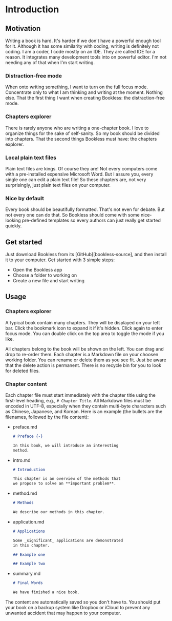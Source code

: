 # Introduction

## Motivation

Writing a book is hard. It's harder if we don't have a powerful enough tool for it. Although it has some similarity with coding, writing is definitely not coding. I am a coder, I code mostly on an IDE. They are called IDE for a reason. It integrates many development tools into on powerful editor. I'm not needing any of that when I'm start writing.

### Distraction-free mode

When onto writing something, I want to turn on the full focus mode. Concentrate only to what I am thinking and writing at the moment. Nothing else. That the first thing I want when creating Bookless: the distraction-free mode.

### Chapters explorer

There is rarely anyone who are writing a one-chapter book. I love to organize things for the sake of self-sanity. So my book should be divided into chapters. That the second things Bookless must have: the chapters explorer.

### Local plain text files

Plain text files are kings. Of course they are! Not every computers come with a pre-installed expensive Microsoft Word. But I assure you, every single one can edit a plain text file! So these chapters are, not very surprisingly, just plain text files on your computer.

### Nice by default

Every book should be beautifully formatted. That's not even for debate. But not every one can do that. So Bookless should come with some nice-looking pre-defined templates so every authors can just really get started quickly.

## Get started

Just download Bookless from its [GitHub][bookless-source], and then install it to your computer. Get started with 3 simple steps:

- Open the Bookless app
- Choose a folder to working on
- Create a new file and start writing

## Usage

### Chapters explorer

A typical book contain many chapters. They will be displayed on your left bar. Click the bookmark icon to expand it if it's hidden. Click again to enter focus mode. You can double click on the top area to toggle the mode if you like.

All chapters belong to the book will be shown on the left. You can drag and drop to re-order them. Each chapter is a Markdown file on your choosen working folder. You can rename or delete them as you see fit. Just be aware that the delete action is permanent. There is no recycle bin for you to look for deleted files.

### Chapter content

Each chapter file must start immediately with the chapter title using the first-level heading, e.g., `# Chapter Title`. All Markdown files must be encoded in UTF-8, especially when they contain multi-byte characters such as Chinese, Japanese, and Korean. Here is an example (the bullets are the filenames, followed by the file content):

- preface.md

    ```markdown
    # Preface {-}
    
    In this book, we will introduce an interesting
    method.
    ```

- intro.md

    ```markdown
    # Introduction
    
    This chapter is an overview of the methods that
    we propose to solve an **important problem**.
    ```

- method.md

    ```markdown
    # Methods
    
    We describe our methods in this chapter.
    ```

- application.md

    ```markdown
    # Applications
    
    Some _significant_ applications are demonstrated
    in this chapter.
    
    ## Example one
    
    ## Example two
    ```

- summary.md

    ```markdown
    # Final Words
    
    We have finished a nice book.
    ```

The content are automatically saved so you don't have to. You should put your book on a backup system like Dropbox or iCloud to prevent any unwanted accident that may happen to your computer.